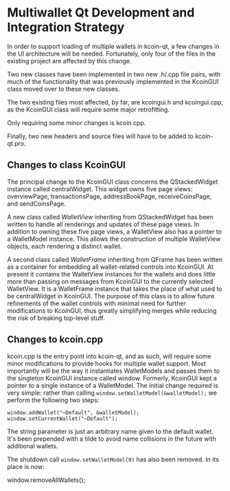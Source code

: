 Multiwallet Qt Development and Integration Strategy
===================================================

In order to support loading of multiple wallets in kcoin-qt, a few changes in the UI architecture will be needed.
Fortunately, only four of the files in the existing project are affected by this change.

Two new classes have been implemented in two new .h/.cpp file pairs, with much of the functionality that was previously
implemented in the KcoinGUI class moved over to these new classes.

The two existing files most affected, by far, are kcoingui.h and kcoingui.cpp, as the KcoinGUI class will require
some major retrofitting.

Only requiring some minor changes is kcoin.cpp.

Finally, two new headers and source files will have to be added to kcoin-qt.pro.

Changes to class KcoinGUI
---------------------------
The principal change to the KcoinGUI class concerns the QStackedWidget instance called centralWidget.
This widget owns five page views: overviewPage, transactionsPage, addressBookPage, receiveCoinsPage, and sendCoinsPage.

A new class called *WalletView* inheriting from QStackedWidget has been written to handle all renderings and updates of
these page views. In addition to owning these five page views, a WalletView also has a pointer to a WalletModel instance.
This allows the construction of multiple WalletView objects, each rendering a distinct wallet.

A second class called *WalletFrame* inheriting from QFrame has been written as a container for embedding all wallet-related
controls into KcoinGUI. At present it contains the WalletView instances for the wallets and does little more than passing on messages
from KcoinGUI to the currently selected WalletView. It is a WalletFrame instance
that takes the place of what used to be centralWidget in KcoinGUI. The purpose of this class is to allow future
refinements of the wallet controls with minimal need for further modifications to KcoinGUI, thus greatly simplifying
merges while reducing the risk of breaking top-level stuff.

Changes to kcoin.cpp
----------------------
kcoin.cpp is the entry point into kcoin-qt, and as such, will require some minor modifications to provide hooks for
multiple wallet support. Most importantly will be the way it instantiates WalletModels and passes them to the
singleton KcoinGUI instance called window. Formerly, KcoinGUI kept a pointer to a single instance of a WalletModel.
The initial change required is very simple: rather than calling `window.setWalletModel(&walletModel);` we perform the
following two steps:

	window.addWallet("~Default", &walletModel);
	window.setCurrentWallet("~Default");

The string parameter is just an arbitrary name given to the default wallet. It's been prepended with a tilde to avoid name collisions in the future with additional wallets.

The shutdown call `window.setWalletModel(0)` has also been removed. In its place is now:

window.removeAllWallets();
